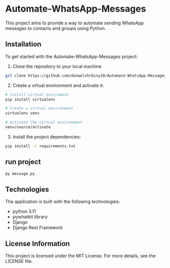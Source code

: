 # Automate-WhatsApp-Messages

This project aims to provide a way to automate sending WhatsApp messages to contacts and groups using Python.


## Installation

To get started with the Automate-WhatsApp-Messages project:

1. Clone the repository to your local machine

```bash
git clone https://github.com/danaelshrbiny10/Automate-WhatsApp-Messages.git
```

2. Create a virtual environment and activate it:

```bash
# install virtual enviroment
pip install virtualenv

# Create a virtual environment
virtualenv venv

# Activate the virtual environment
venv/source/activate

```

3. Install the project dependencies:

```bash
pip install -r requirements.txt

```

## run project 
```bash
py message.py
```

## Technologies

The application is built with the following technologies:

- python 3.11
- pywhatkit library
- Django
- Django Rest Framework

## License Information

This project is licensed under the MIT License. For more details, see the LICENSE file.

